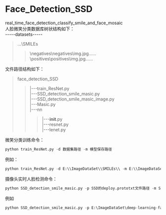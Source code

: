 # Face_Detection_SSD<br>
real_time_face_detection_classify_smile_and_face_mosaic<br>
人脸微笑分类数据库树状结构如下：<br>
-----datasets----- <br>
>...\SMILEs<br>
>>\negatives\negatives\img.jpg......<br>
>>\positives\positives\img.jpg......<br>

文件路径结构如下：<br>
>face_detection_SSD<br>
>>|---train_ResNet.py<br>
>>|---SSD_detection_smile_masic.py<br>
>>|---SSD_detection_smile_masic_image.py<br>
>>|---Masic.py<br>
>>|---nn<br>
>>>|---__init__.py<br>
>>>|---resnet.py<br>
>>>|---lenet.py<br>

微笑分类训练命令：<br>
```python
python train_ResNet.py -d 数据集路径 -m 模型保存路径   
```
例如：<br>
```python
python train_ResNet.py -d E:\\ImageDataSet\\SMILEs\\ -m E:\\ImageDataSet\\SMILEs\\resnet.hdf5 <br>
```
摄像头实时人脸检测命令：<br>
```python
python SSD_detection_smile_masic.py -p SSD的deploy.prototxt文件路径 -m SSD模型路径 -cm 微笑分类器模型路径
```
例如<br>
```python
python SSD_detection_smile_masic.py -p E:\ImageDataSet\deep-learning-face-detection\deep-learning-face-detection\deploy.prototxt.txt -m E:\ImageDataSet\deep-learning-face-detection\deep-learning-face-detection\res10_300x300_ssd_iter_140000.caffemodel -cm E:\CVDL\Smiles\lenet.hdf5
```
